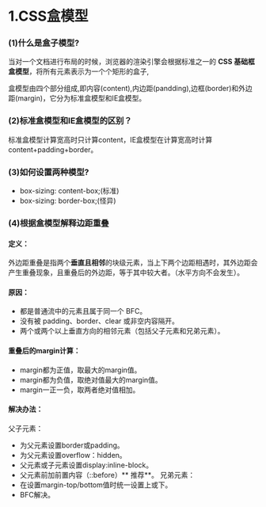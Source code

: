 # 1.CSS盒模型

### (1)什么是盒子模型?

当对一个文档进行布局的时候，浏览器的渲染引擎会根据标准之一的 **CSS 基础框盒模型**，将所有元素表示为一个个矩形的盒子,

盒模型由四个部分组成,即内容(content),内边距(pandding),边框(border)和外边距(margin)，它分为标准盒模型和IE盒模型。

### (2)标准盒模型和IE盒模型的区别？

标准盒模型计算宽高时只计算content，IE盒模型在计算宽高时计算content+padding+border。

### (3)如何设置两种模型?

- box-sizing: content-box;(标准)
- box-sizing: border-box;(怪异)

### (4)根据盒模型解释边距重叠

#### 定义：

外边距重叠是指两个**垂直且相邻**的块级元素，当上下两个边距相遇时，其外边距会产生重叠现象，且重叠后的外边距，等于其中较大者。（水平方向不会发生）。

#### 原因：

- 都是普通流中的元素且属于同一个 BFC。
- 没有被 padding、border、clear 或非空内容隔开。
- 两个或两个以上垂直方向的相邻元素（包括父子元素和兄弟元素）。
#### 重叠后的margin计算：
- margin都为正值，取最大的margin值。
- margin都为负值，取绝对值最大的margin值。
- margin一正一负，取两者绝对值相加。
#### 解决办法：

父子元素：

- 为父元素设置border或padding。
- 为父元素设置overflow：hidden。
- 父元素或子元素设置display:inline-block。
- 父元素前加前置内容（::before）** 推荐**。
兄弟元素：
- 在设置margin-top/bottom值时统一设置上或下。
- BFC解决。
